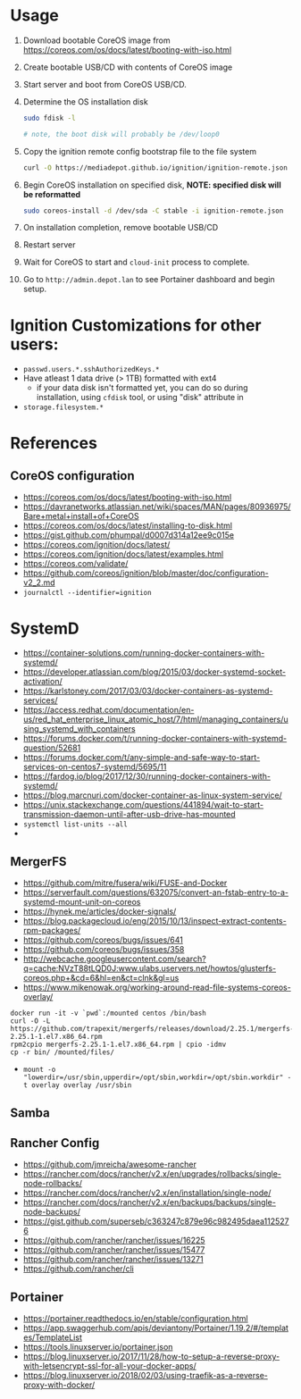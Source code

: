 # Usage

1. Download bootable CoreOS image from https://coreos.com/os/docs/latest/booting-with-iso.html
2. Create bootable USB/CD with contents of CoreOS image
3. Start server and boot from CoreOS USB/CD.
4. Determine the OS installation disk
    ```bash
    sudo fdisk -l

    # note, the boot disk will probably be /dev/loop0
    ```
5. Copy the ignition remote config bootstrap file to the file system
    ```bash
    curl -O https://mediadepot.github.io/ignition/ignition-remote.json
    ```
6. Begin CoreOS installation on specified disk, **NOTE: specified disk will be reformatted**
    ```bash
    sudo coreos-install -d /dev/sda -C stable -i ignition-remote.json
    ```

7. On installation completion, remove bootable USB/CD
8. Restart server
9. Wait for CoreOS to start and `cloud-init` process to complete.
10. Go to `http://admin.depot.lan` to see Portainer dashboard and begin setup.



# Ignition Customizations for other users:
- `passwd.users.*.sshAuthorizedKeys.*`
- Have atleast 1 data drive (> 1TB) formatted with ext4
    - if your data disk isn't formatted yet, you can do so during installation, using `cfdisk` tool, or using "disk" attribute in
- `storage.filesystem.*`



# References


## CoreOS configuration
- https://coreos.com/os/docs/latest/booting-with-iso.html
- https://davranetworks.atlassian.net/wiki/spaces/MAN/pages/80936975/Bare+metal+install+of+CoreOS
- https://coreos.com/os/docs/latest/installing-to-disk.html
- https://gist.github.com/phumpal/d0007d314a12ee9c015e
- https://coreos.com/ignition/docs/latest/
- https://coreos.com/ignition/docs/latest/examples.html
- https://coreos.com/validate/
- https://github.com/coreos/ignition/blob/master/doc/configuration-v2_2.md
- `journalctl --identifier=ignition`


# SystemD
- https://container-solutions.com/running-docker-containers-with-systemd/
- https://developer.atlassian.com/blog/2015/03/docker-systemd-socket-activation/
- https://karlstoney.com/2017/03/03/docker-containers-as-systemd-services/
- https://access.redhat.com/documentation/en-us/red_hat_enterprise_linux_atomic_host/7/html/managing_containers/using_systemd_with_containers
- https://forums.docker.com/t/running-docker-containers-with-systemd-question/52681
- https://forums.docker.com/t/any-simple-and-safe-way-to-start-services-on-centos7-systemd/5695/11
- https://fardog.io/blog/2017/12/30/running-docker-containers-with-systemd/
- https://blog.marcnuri.com/docker-container-as-linux-system-service/
- https://unix.stackexchange.com/questions/441894/wait-to-start-transmission-daemon-until-after-usb-drive-has-mounted
- `systemctl list-units --all`
-

## MergerFS
- https://github.com/mitre/fusera/wiki/FUSE-and-Docker
- https://serverfault.com/questions/632075/convert-an-fstab-entry-to-a-systemd-mount-unit-on-coreos
- https://hynek.me/articles/docker-signals/
- https://blog.packagecloud.io/eng/2015/10/13/inspect-extract-contents-rpm-packages/
- https://github.com/coreos/bugs/issues/641
- https://github.com/coreos/bugs/issues/358
- http://webcache.googleusercontent.com/search?q=cache:NVzT88tLQD0J:www.ulabs.uservers.net/howtos/glusterfs-coreos.php+&cd=6&hl=en&ct=clnk&gl=us
- https://www.mikenowak.org/working-around-read-file-systems-coreos-overlay/


```
docker run -it -v `pwd`:/mounted centos /bin/bash
curl -O -L https://github.com/trapexit/mergerfs/releases/download/2.25.1/mergerfs-2.25.1-1.el7.x86_64.rpm
rpm2cpio mergerfs-2.25.1-1.el7.x86_64.rpm | cpio -idmv
cp -r bin/ /mounted/files/
```

- `mount -o "lowerdir=/usr/sbin,upperdir=/opt/sbin,workdir=/opt/sbin.workdir" -t overlay overlay /usr/sbin`

## Samba


## Rancher Config
- https://github.com/jmreicha/awesome-rancher
- https://rancher.com/docs/rancher/v2.x/en/upgrades/rollbacks/single-node-rollbacks/
- https://rancher.com/docs/rancher/v2.x/en/installation/single-node/
- https://rancher.com/docs/rancher/v2.x/en/backups/backups/single-node-backups/
- https://gist.github.com/superseb/c363247c879e96c982495daea1125276
- https://github.com/rancher/rancher/issues/16225
- https://github.com/rancher/rancher/issues/15477
- https://github.com/rancher/rancher/issues/13271
- https://github.com/rancher/cli


## Portainer
- https://portainer.readthedocs.io/en/stable/configuration.html
- https://app.swaggerhub.com/apis/deviantony/Portainer/1.19.2/#/templates/TemplateList
- https://tools.linuxserver.io/portainer.json
- https://blog.linuxserver.io/2017/11/28/how-to-setup-a-reverse-proxy-with-letsencrypt-ssl-for-all-your-docker-apps/
- https://blog.linuxserver.io/2018/02/03/using-traefik-as-a-reverse-proxy-with-docker/
